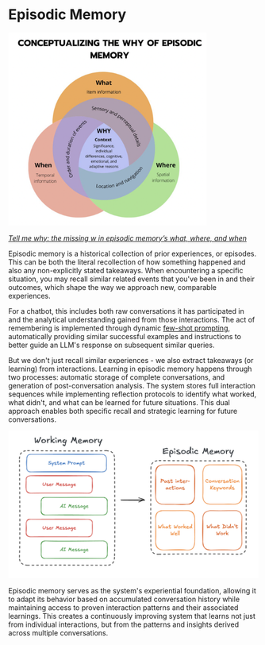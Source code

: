 # Episodic Memory

<img src="../media/episodic_memory.png" width=400>

_[Tell me why: the missing w in episodic memory’s what, where, and when](https://link.springer.com/article/10.3758/s13415-024-01234-4)_

Episodic memory is a historical collection of prior experiences, or episodes. This can be both the literal recollection of how something happened and also any non-explicitly stated takeaways. When encountering a specific situation, you may recall similar related events that you've been in and their outcomes, which shape the way we approach new, comparable experiences.

For a chatbot, this includes both raw conversations it has participated in and the analytical understanding gained from those interactions. The act of remembering is implemented through dynamic [few-shot prompting](https://www.promptingguide.ai/techniques/fewshot), automatically providing similar successful examples and instructions to better guide an LLM's response on subsequent similar queries.

But we don't just recall similar experiences - we also extract takeaways (or learning) from interactions. Learning in episodic memory happens through two processes: automatic storage of complete conversations, and generation of post-conversation analysis. The system stores full interaction sequences while implementing reflection protocols to identify what worked, what didn't, and what can be learned for future situations. This dual approach enables both specific recall and strategic learning for future conversations.

<img src="../media/episodic_diagram_1.png" width=600>

Episodic memory serves as the system's experiential foundation, allowing it to adapt its behavior based on accumulated conversation history while maintaining access to proven interaction patterns and their associated learnings. This creates a continuously improving system that learns not just from individual interactions, but from the patterns and insights derived across multiple conversations.

